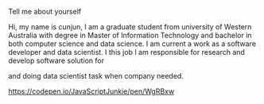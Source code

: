 Tell me about yourself

Hi, my name is cunjun, I am a graduate student from university of Western Australia with degree in Master of Information Technology and bachelor in both computer science and data science. I am current a work as a software developer and data scientist. I this job I am responsible for research and develop software solution for 

and doing data scientist task when company needed. 


https://codepen.io/JavaScriptJunkie/pen/WgRBxw